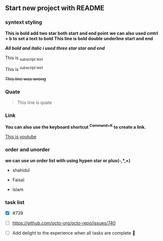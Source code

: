## Start new project with README

### syntext styling

**This is bold add two star both start and end point**
**we can also used cmtrl + b to set a text to bold**
__This line is bold double underline start and end__

***All bold and italic i used three star star and end***

This is <sub>subscript text</sub>

This is <sup>subscript text</sup>

~~This line was wrong~~

### Quate

>This line is quate

### Link

**You can also use the keyboard shortcut <sup>Command+K</sup> to create a link.**

[This is youtube](www.youtube.com)

### order and unorder
**we can use un order list with using hypen star or plus(-,*,+)**

- shahidul
* Faisal
+ Islam

### task list

- [x] #739
- [ ] https://github.com/octo-org/octo-repo/issues/740
- [ ] Add delight to the experience when all tasks are complete :tada:




